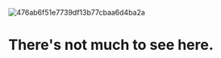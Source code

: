 ![476ab6f51e7739df13b77cbaa6d4ba2a](https://github.com/user-attachments/assets/e8f2f175-24c7-4b14-9ee7-bc40d903974c)
# There's not much to see here.